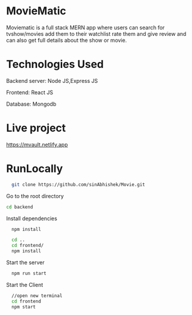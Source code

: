 # MovieMatic

Moviematic is a full stack MERN app where users can search for tvshow/movies add them to their watchlist rate them and give review and can also get full details about the show or movie.


# Technologies Used

Backend server: Node JS,Express JS

Frontend: React JS

Database: Mongodb


# Live  project
https://mvault.netlify.app


# RunLocally



```bash
  git clone https://github.com/sinAbhishek/Movie.git
```

Go to the root directory

```bash
cd backend
```

Install dependencies

```bash
  npm install
```

```bash
  cd ..
  cd frontend/
  npm install
```

Start the server

```bash
  npm run start
```
Start the Client

```bash
  //open new terminal
  cd frontend
  npm start
```
